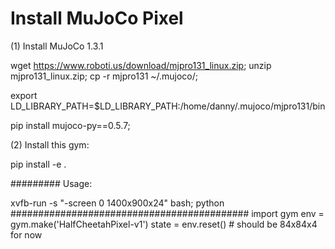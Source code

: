# Install MuJoCo Pixel #


(1) Install MuJoCo 1.3.1

wget https://www.roboti.us/download/mjpro131_linux.zip;
unzip mjpro131_linux.zip;
cp -r mjpro131 ~/.mujoco/;

export LD_LIBRARY_PATH=$LD_LIBRARY_PATH:/home/danny/.mujoco/mjpro131/bin

pip install mujoco-py==0.5.7;

(2) Install this gym:

pip install -e .



#########
Usage:

xvfb-run -s "-screen 0 1400x900x24" bash;
python
###########################################
import gym
env = gym.make('HalfCheetahPixel-v1')
state = env.reset()  # should be 84x84x4 for now

 

